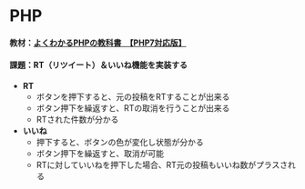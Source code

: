 # PHP

#### 教材：[よくわかるPHPの教科書　【PHP7対応版】](https://book.mynavi.jp/ec/products/detail/id=89743)

#### 課題：RT（リツイート）＆いいね機能を実装する
- **RT**
    - ボタンを押下すると、元の投稿をRTすることが出来る
    - ボタン押下を繰返すと、RTの取消を行うことが出来る
    - RTされた件数が分かる
- **いいね**
    - 押下すると、ボタンの色が変化し状態が分かる
    - ボタン押下を繰返すと、取消が可能
    - RTに対していいねを押下した場合、RT元の投稿もいいね数がプラスされる
